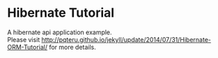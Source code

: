Hibernate Tutorial
=========
A hibernate api application example.  
Please visit http://pqteru.github.io/jekyll/update/2014/07/31/Hibernate-ORM-Tutorial/ for more details.
